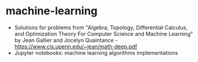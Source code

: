 # machine-learning
- Solutions for problems from "Algebra, Topology, Differential Calculus, and Optimization Theory For Computer Science and Machine Learning" by Jean Gallier and Jocelyn Quaintance - https://www.cis.upenn.edu/~jean/math-deep.pdf
- Jupyter notebooks: machine learning algorithms implementations
